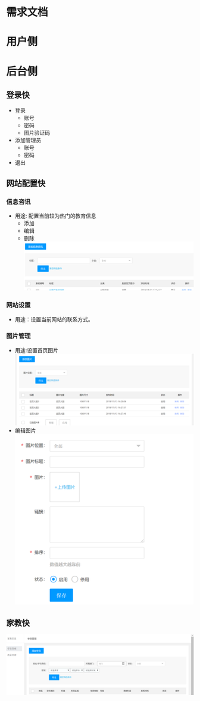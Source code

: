 # 需求文档

# 用户侧

# 后台侧
## 登录快
- 登录
  - 账号
  - 密码
  - 图片验证码
- 添加管理员
  - 账号
  - 密码
- 退出
## 网站配置快

### 信息咨讯
- 用途: 配置当前较为热门的教育信息
  - 添加
  - 编辑
  - 删除
![](./pre/信息咨询.png)
### 网站设置
- 用途：设置当前网站的联系方式。

### 图片管理
- 用途:设置首页图片
![](./pre/图片首页.png)
- 编辑图片
![](./pre/编辑图片.png)
## 家教快
![](./pre/家教.png)

